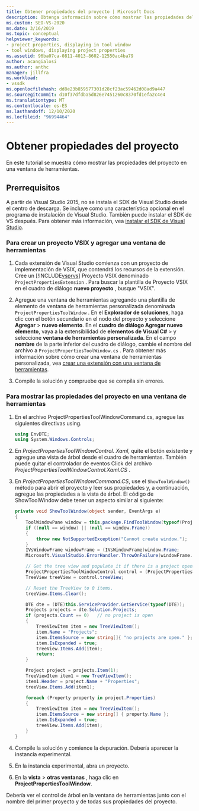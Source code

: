 ```yaml
---
title: Obtener propiedades del proyecto | Microsoft Docs
description: Obtenga información sobre cómo mostrar las propiedades del proyecto en una ventana de herramientas. En este ejemplo se muestra el control de árbol en la ventana de herramientas.
ms.custom: SEO-VS-2020
ms.date: 3/16/2019
ms.topic: conceptual
helpviewer_keywords:
- project properties, displaying in tool window
- tool windows, displaying project properties
ms.assetid: 96ba07ca-0811-4013-8602-12550ac4ba79
author: acangialosi
ms.author: anthc
manager: jillfra
ms.workload:
- vssdk
ms.openlocfilehash: dd8e23b859577301d28cf23ac59462d08ad9a447
ms.sourcegitcommit: d10f37dfdba5d826e7451260c8370fd1efa2c4e4
ms.translationtype: MT
ms.contentlocale: es-ES
ms.lasthandoff: 12/10/2020
ms.locfileid: "96994464"
---
```

# <a name="get-project-properties"></a>Obtener propiedades del proyecto

En este tutorial se muestra cómo mostrar las propiedades del proyecto en una ventana de herramientas.

## <a name="prerequisites"></a>Prerrequisitos

A partir de Visual Studio 2015, no se instala el SDK de Visual Studio desde el centro de descarga. Se incluye como una característica opcional en el programa de instalación de Visual Studio. También puede instalar el SDK de VS después. Para obtener más información, vea [instalar el SDK de Visual Studio](../extensibility/installing-the-visual-studio-sdk.md).

### <a name="to-create-a-vsix-project-and-add-a-tool-window"></a>Para crear un proyecto VSIX y agregar una ventana de herramientas

1. Cada extensión de Visual Studio comienza con un proyecto de implementación de VSIX, que contendrá los recursos de la extensión. Cree un [!INCLUDE[vsprvs](../code-quality/includes/vsprvs_md.md)] Proyecto VSIX denominado `ProjectPropertiesExtension` . Para buscar la plantilla de Proyecto VSIX en el cuadro de diálogo **nuevo proyecto** , busque "VSIX".

2. Agregue una ventana de herramientas agregando una plantilla de elemento de ventana de herramientas personalizada denominada `ProjectPropertiesToolWindow` . En el **Explorador de soluciones**, haga clic con el botón secundario en el nodo del proyecto y seleccione **Agregar**  >  **nuevo elemento**. En el **cuadro de diálogo Agregar nuevo elemento**, vaya a la extensibilidad de **elementos de Visual C#**  >   y seleccione **ventana de herramientas personalizada**. En el campo **nombre** de la parte inferior del cuadro de diálogo, cambie el nombre del archivo a `ProjectPropertiesToolWindow.cs` . Para obtener más información sobre cómo crear una ventana de herramientas personalizada, vea [crear una extensión con una ventana de herramientas](../extensibility/creating-an-extension-with-a-tool-window.md).

3. Compile la solución y compruebe que se compila sin errores.

### <a name="to-display-project-properties-in-a-tool-window"></a>Para mostrar las propiedades del proyecto en una ventana de herramientas

1. En el archivo ProjectPropertiesToolWindowCommand.cs, agregue las siguientes directivas using.

    ```csharp
    using EnvDTE;
    using System.Windows.Controls;

    ```

2. En *ProjectPropertiesToolWindowControl. Xaml*, quite el botón existente y agregue una vista de árbol desde el cuadro de herramientas. También puede quitar el controlador de eventos Click del archivo *ProjectPropertiesToolWindowControl.Xaml.CS* .

3. En *ProjectPropertiesToolWindowCommand.CS*, use el `ShowToolWindow()` método para abrir el proyecto y leer sus propiedades y, a continuación, agregue las propiedades a la vista de árbol. El código de ShowToolWindow debe tener un aspecto similar al siguiente:

    ```csharp
    private void ShowToolWindow(object sender, EventArgs e)
    {
        ToolWindowPane window = this.package.FindToolWindow(typeof(ProjectPropertiesToolWindow), 0, true);
        if ((null == window) || (null == window.Frame))
        {
            throw new NotSupportedException("Cannot create window.");
        }
        IVsWindowFrame windowFrame = (IVsWindowFrame)window.Frame;
        Microsoft.VisualStudio.ErrorHandler.ThrowOnFailure(windowFrame.Show());

        // Get the tree view and populate it if there is a project open.
        ProjectPropertiesToolWindowControl control = (ProjectPropertiesToolWindowControl)window.Content;
        TreeView treeView = control.treeView;

        // Reset the TreeView to 0 items.
        treeView.Items.Clear();

        DTE dte = (DTE)this.ServiceProvider.GetService(typeof(DTE));
        Projects projects = dte.Solution.Projects;
        if (projects.Count == 0)   // no project is open
        {
            TreeViewItem item = new TreeViewItem();
            item.Name = "Projects";
            item.ItemsSource = new string[]{ "no projects are open." };
            item.IsExpanded = true;
            treeView.Items.Add(item);
            return;
        }

        Project project = projects.Item(1);
        TreeViewItem item1 = new TreeViewItem();
        item1.Header = project.Name + "Properties";
        treeView.Items.Add(item1);

        foreach (Property property in project.Properties)
        {
            TreeViewItem item = new TreeViewItem();
            item.ItemsSource = new string[] { property.Name };
            item.IsExpanded = true;
            treeView.Items.Add(item);
        }
    }
    ```

4. Compile la solución y comience la depuración. Debería aparecer la instancia experimental.

5. En la instancia experimental, abra un proyecto.

6. En la **vista**  >  **otras ventanas** , haga clic en **ProjectPropertiesToolWindow**.

  Debería ver el control de árbol en la ventana de herramientas junto con el nombre del primer proyecto y de todas sus propiedades del proyecto.
